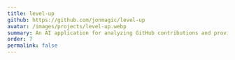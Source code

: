 ```yaml
---
title: level-up
github: https://github.com/jonmagic/level-up
avatar: /images/projects/level-up.webp
summary: An AI application for analyzing GitHub contributions and providing personalized feedback to help developers level up their skills.
order: 7
permalink: false
---
```

